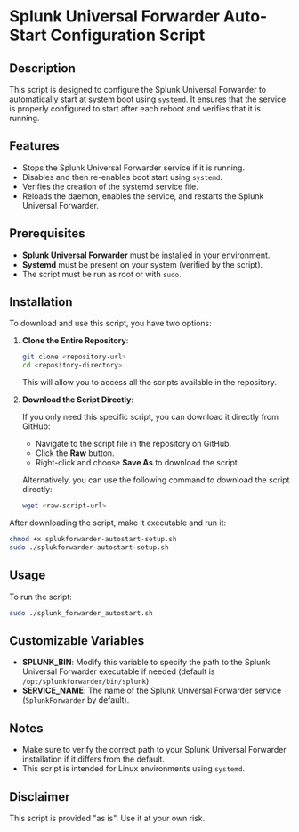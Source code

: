 # Splunk Universal Forwarder Auto-Start Configuration Script

## Description

This script is designed to configure the Splunk Universal Forwarder to automatically start at system boot using `systemd`. It ensures that the service is properly configured to start after each reboot and verifies that it is running.

## Features

- Stops the Splunk Universal Forwarder service if it is running.
- Disables and then re-enables boot start using `systemd`.
- Verifies the creation of the systemd service file.
- Reloads the daemon, enables the service, and restarts the Splunk Universal Forwarder.

## Prerequisites

- **Splunk Universal Forwarder** must be installed in your environment.
- **Systemd** must be present on your system (verified by the script).
- The script must be run as root or with `sudo`.

## Installation

To download and use this script, you have two options:

1. **Clone the Entire Repository**:

   ```bash
   git clone <repository-url>
   cd <repository-directory>
   ```

   This will allow you to access all the scripts available in the repository.

2. **Download the Script Directly**:

   If you only need this specific script, you can download it directly from GitHub:

   - Navigate to the script file in the repository on GitHub.
   - Click the **Raw** button.
   - Right-click and choose **Save As** to download the script.

   Alternatively, you can use the following command to download the script directly:

   ```bash
   wget <raw-script-url>
   ```

After downloading the script, make it executable and run it:

```bash
chmod +x splukforwarder-autostart-setup.sh
sudo ./splukforwarder-autostart-setup.sh
```

## Usage

To run the script:

```bash
sudo ./splunk_forwarder_autostart.sh
```

## Customizable Variables

- **SPLUNK_BIN**: Modify this variable to specify the path to the Splunk Universal Forwarder executable if needed (default is `/opt/splunkforwarder/bin/splunk`).
- **SERVICE_NAME**: The name of the Splunk Universal Forwarder service (`SplunkForwarder` by default).

## Notes

- Make sure to verify the correct path to your Splunk Universal Forwarder installation if it differs from the default.
- This script is intended for Linux environments using `systemd`.

## Disclaimer

This script is provided "as is". Use it at your own risk.

